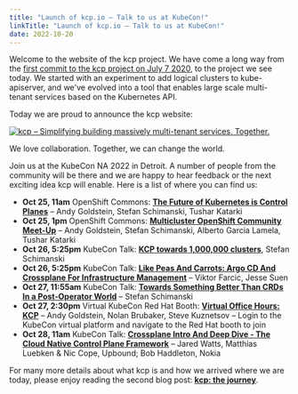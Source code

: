 ```yaml
---
title: "Launch of kcp.io – Talk to us at KubeCon!"
linkTitle: "Launch of kcp.io – Talk to us at KubeCon!"
date: 2022-10-20
---
```


Welcome to the website of the kcp project. We have come a long way from the
[first commit 
to the kcp project on July 7 2020](https://github.com/kcp-dev/kcp/commit/01ff3300345f1094d1ce7ad4da323ccbba81ca3a), to the project we see today. We started with an experiment
to add logical clusters to kube-apiserver, and we've evolved into a tool that enables 
large scale multi-tenant services based on the Kubernetes API.

Today we are proud to announce the kcp website:

<a href="https://kcp.io">
<img src="/images/kcp-io.png#center" alt="kcp – Simplifying building massively multi-tenant services. Together."/>
</a>

We love collaboration. Together, we can change the world.

Join us at the KubeCon NA 2022 in Detroit. A number of people from the community will be there and we are happy to hear feedback or the next exciting idea kcp will enable. Here is a list of where you can find us:

- **Oct 25, 11am** OpenShift Commons: [**The Future of Kubernetes is Control Planes**](https://commons.openshift.org/gatherings/kubecon-22-oct-25/) – Andy Goldstein, Stefan Schimanski, Tushar Katarki
- **Oct 25, 1pm** OpenShift Commons: [**Multicluster OpenShift Community Meet-Up**](https://commons.openshift.org/gatherings/kubecon-22-oct-25/) – Andy Goldstein, Stefan Schimanski, Alberto Garcia Lamela, Tushar Katarki
- **Oct 26, 5:25pm** KubeCon Talk: [**KCP towards 1,000,000 clusters**](https://kccncna2022.sched.com/event/182I7/kcp-towards-1000000-clusters-namewworkspaced-crds-stefan-schimanski-red-hat?iframe=no&w=100%&sidebar=yes&bg=no), Stefan Schimanski
- **Oct 26, 5:25pm** KubeCon Talk: [**Like Peas And Carrots: Argo CD And Crossplane For Infrastructure Management**](https://kccncna2022.sched.com/event/182Hj) – Viktor Farcic, Jesse Suen
- **Oct 27, 11:55am** KubeCon Talk: [**Towards Something Better Than CRDs In a Post-Operator World**](https://kccncna2022.sched.com/event/182Hm/towards-something-better-than-crds-in-a-post-operator-world-stefan-schimanski-red-hat?iframe=no&w=100%&sidebar=yes&bg=no) – Stefan Schimanski
- **Oct 27, 2:30pm** Virtual KubeCon Red Hat Booth: [**Virtual Office Hours: KCP**](https://kubecon-cloudnativecon-na.com/login/?msg=501) – Andy Goldstein, Nolan Brubaker, Steve Kuznetsov – Login to the KubeCon virtual platform and navigate to the Red Hat booth to join
- **Oct 28, 11am** KubeCon Talk: [**Crossplane Intro And Deep Dive - The Cloud Native Control Plane Framework**](https://kccncna2022.sched.com/event/182Ow) – Jared Watts, Matthias Luebken & Nic Cope, Upbound; Bob Haddleton, Nokia

For many more details about what kcp is and how we arrived where we are today, please enjoy reading the second blog post: [**kcp: the journey**](the-journey.md).
